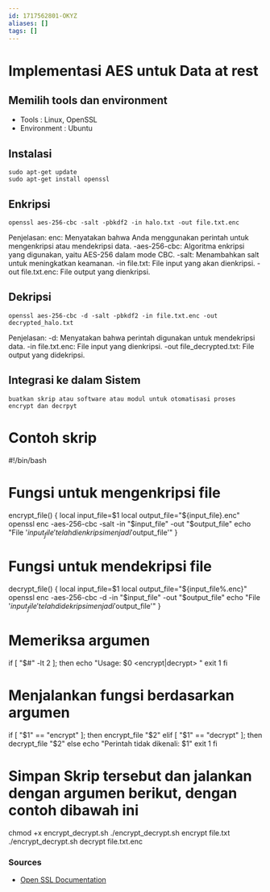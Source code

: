 ```yaml
---
id: 1717562801-OKYZ
aliases: []
tags: []
---
```


# Implementasi AES untuk Data at rest 
## Memilih tools dan environment 
- Tools : Linux, OpenSSL
- Environment : Ubuntu
## Instalasi 
    sudo apt-get update
    sudo apt-get install openssl
## Enkripsi 
    openssl aes-256-cbc -salt -pbkdf2 -in halo.txt -out file.txt.enc
 Penjelasan:
    enc: Menyatakan bahwa Anda menggunakan perintah untuk mengenkripsi atau mendekripsi data.
    -aes-256-cbc: Algoritma enkripsi yang digunakan, yaitu AES-256 dalam mode CBC.
    -salt: Menambahkan salt untuk meningkatkan keamanan.
    -in file.txt: File input yang akan dienkripsi.
    -out file.txt.enc: File output yang dienkripsi.
## Dekripsi  
    openssl aes-256-cbc -d -salt -pbkdf2 -in file.txt.enc -out decrypted_halo.txt
Penjelasan: 
-d: Menyatakan bahwa perintah digunakan untuk mendekripsi data.
-in file.txt.enc: File input yang dienkripsi.
-out file_decrypted.txt: File output yang didekripsi.
## Integrasi ke dalam Sistem 
    buatkan skrip atau software atau modul untuk otomatisasi proses encrypt dan decrpyt 
# Contoh skrip 

#!/bin/bash

# Fungsi untuk mengenkripsi file
encrypt_file() {
    local input_file=$1
    local output_file="${input_file}.enc"
    openssl enc -aes-256-cbc -salt -in "$input_file" -out "$output_file"
    echo "File '$input_file' telah dienkripsi menjadi '$output_file'"
}

# Fungsi untuk mendekripsi file
decrypt_file() {
    local input_file=$1
    local output_file="${input_file%.enc}"
    openssl enc -aes-256-cbc -d -in "$input_file" -out "$output_file"
    echo "File '$input_file' telah didekripsi menjadi '$output_file'"
}

# Memeriksa argumen
if [ "$#" -lt 2 ]; then
    echo "Usage: $0 <encrypt|decrypt> <file>"
    exit 1
fi

# Menjalankan fungsi berdasarkan argumen
if [ "$1" == "encrypt" ]; then
    encrypt_file "$2"
elif [ "$1" == "decrypt" ]; then
    decrypt_file "$2"
else
    echo "Perintah tidak dikenali: $1"
    exit 1
fi

# Simpan Skrip tersebut dan jalankan dengan argumen berikut, dengan contoh dibawah ini
chmod +x encrypt_decrypt.sh
./encrypt_decrypt.sh encrypt file.txt
./encrypt_decrypt.sh decrypt file.txt.enc
### Sources 
- [Open SSL Documentation](https://www.openssl.org/docs/)

